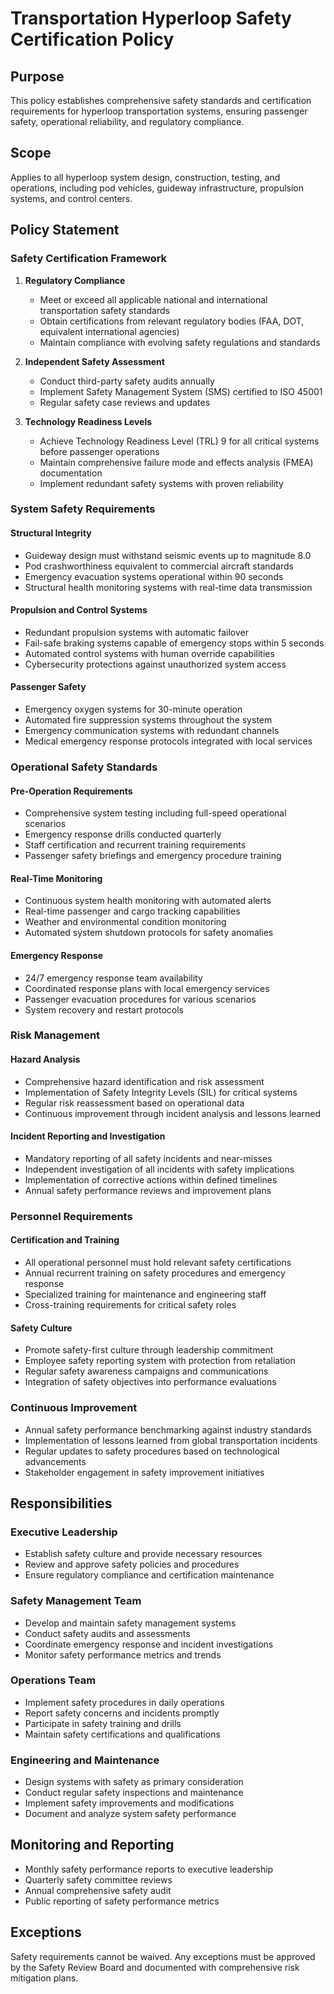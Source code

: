 # Transportation Hyperloop Safety Certification Policy

## Purpose
This policy establishes comprehensive safety standards and certification requirements for hyperloop transportation systems, ensuring passenger safety, operational reliability, and regulatory compliance.

## Scope
Applies to all hyperloop system design, construction, testing, and operations, including pod vehicles, guideway infrastructure, propulsion systems, and control centers.

## Policy Statement

### Safety Certification Framework
1. **Regulatory Compliance**
   - Meet or exceed all applicable national and international transportation safety standards
   - Obtain certifications from relevant regulatory bodies (FAA, DOT, equivalent international agencies)
   - Maintain compliance with evolving safety regulations and standards

2. **Independent Safety Assessment**
   - Conduct third-party safety audits annually
   - Implement Safety Management System (SMS) certified to ISO 45001
   - Regular safety case reviews and updates

3. **Technology Readiness Levels**
   - Achieve Technology Readiness Level (TRL) 9 for all critical systems before passenger operations
   - Maintain comprehensive failure mode and effects analysis (FMEA) documentation
   - Implement redundant safety systems with proven reliability

### System Safety Requirements

#### Structural Integrity
- Guideway design must withstand seismic events up to magnitude 8.0
- Pod crashworthiness equivalent to commercial aircraft standards
- Emergency evacuation systems operational within 90 seconds
- Structural health monitoring systems with real-time data transmission

#### Propulsion and Control Systems
- Redundant propulsion systems with automatic failover
- Fail-safe braking systems capable of emergency stops within 5 seconds
- Automated control systems with human override capabilities
- Cybersecurity protections against unauthorized system access

#### Passenger Safety
- Emergency oxygen systems for 30-minute operation
- Automated fire suppression systems throughout the system
- Emergency communication systems with redundant channels
- Medical emergency response protocols integrated with local services

### Operational Safety Standards

#### Pre-Operation Requirements
- Comprehensive system testing including full-speed operational scenarios
- Emergency response drills conducted quarterly
- Staff certification and recurrent training requirements
- Passenger safety briefings and emergency procedure training

#### Real-Time Monitoring
- Continuous system health monitoring with automated alerts
- Real-time passenger and cargo tracking capabilities
- Weather and environmental condition monitoring
- Automated system shutdown protocols for safety anomalies

#### Emergency Response
- 24/7 emergency response team availability
- Coordinated response plans with local emergency services
- Passenger evacuation procedures for various scenarios
- System recovery and restart protocols

### Risk Management

#### Hazard Analysis
- Comprehensive hazard identification and risk assessment
- Implementation of Safety Integrity Levels (SIL) for critical systems
- Regular risk reassessment based on operational data
- Continuous improvement through incident analysis and lessons learned

#### Incident Reporting and Investigation
- Mandatory reporting of all safety incidents and near-misses
- Independent investigation of all incidents with safety implications
- Implementation of corrective actions within defined timelines
- Annual safety performance reviews and improvement plans

### Personnel Requirements

#### Certification and Training
- All operational personnel must hold relevant safety certifications
- Annual recurrent training on safety procedures and emergency response
- Specialized training for maintenance and engineering staff
- Cross-training requirements for critical safety roles

#### Safety Culture
- Promote safety-first culture through leadership commitment
- Employee safety reporting system with protection from retaliation
- Regular safety awareness campaigns and communications
- Integration of safety objectives into performance evaluations

### Continuous Improvement
- Annual safety performance benchmarking against industry standards
- Implementation of lessons learned from global transportation incidents
- Regular updates to safety procedures based on technological advancements
- Stakeholder engagement in safety improvement initiatives

## Responsibilities

### Executive Leadership
- Establish safety culture and provide necessary resources
- Review and approve safety policies and procedures
- Ensure regulatory compliance and certification maintenance

### Safety Management Team
- Develop and maintain safety management systems
- Conduct safety audits and assessments
- Coordinate emergency response and incident investigations
- Monitor safety performance metrics and trends

### Operations Team
- Implement safety procedures in daily operations
- Report safety concerns and incidents promptly
- Participate in safety training and drills
- Maintain safety certifications and qualifications

### Engineering and Maintenance
- Design systems with safety as primary consideration
- Conduct regular safety inspections and maintenance
- Implement safety improvements and modifications
- Document and analyze system safety performance

## Monitoring and Reporting
- Monthly safety performance reports to executive leadership
- Quarterly safety committee reviews
- Annual comprehensive safety audit
- Public reporting of safety performance metrics

## Exceptions
Safety requirements cannot be waived. Any exceptions must be approved by the Safety Review Board and documented with comprehensive risk mitigation plans.